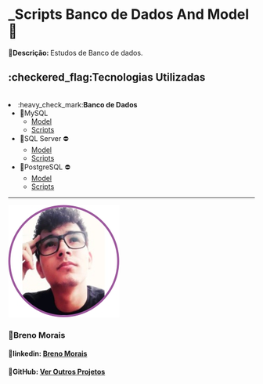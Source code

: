 # _Scripts Banco de  Dados And Model 📁
<b>📄Descrição: </b>Estudos de Banco de dados.

<h2>:checkered_flag:Tecnologias Utilizadas</h2>
<br>

 
   <li>:heavy_check_mark:<b>Banco de Dados</b>
     <ul>
       <li>💾MySQL
          <ul>
             <li>
              <a href=" " >Model</a>
             </li>
             <li>
               <a href="">Scripts</a>
             </li>
          </ul>
      </li>
       <li>💾SQL Server ⛔
          <ul>
             <li>
              <a href=" " >Model</a>
             </li>
             <li>
               <a href="">Scripts</a>
             </li>
          </ul>
      </li>
       <li>💾PostgreSQL ⛔
              <ul>
             <li>
              <a href=" " >Model</a>
             </li>
             <li>
               <a href="">Scripts</a>
             </li>
          </ul>
      </li>
     </ul>
  </li>
  
  
</ul>
<hr>
<img src="https://github.com/BREN0-MORAIS/CRUD_COVID_CONSULTAS/blob/main/FTBrenoMorais.jpg">
<h3>🧑Breno Morais</h3>
<h4>🔗linkedin: <a href="https://www.linkedin.com/in/breno-morais-79b328167/">Breno Morais<a/></h4> 
 <h4>🔗GitHub: <a href="https://github.com/BREN0-MORAIS/">Ver Outros Projetos<a/></h4> 



